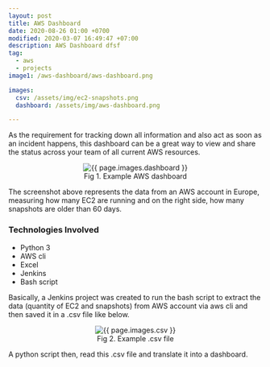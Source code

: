 ```yaml
---
layout: post
title: AWS Dashboard
date: 2020-08-26 01:00 +0700
modified: 2020-03-07 16:49:47 +07:00
description: AWS Dashboard dfsf
tag:
  - aws
  - projects
image1: /aws-dashboard/aws-dashboard.png

images:
  csv: /assets/img/ec2-snapshots.png
  dashboard: /assets/img/aws-dashboard.png

---
```


As the requirement for tracking down all information and also act as soon as an incident happens, this dashboard can be a great way to view and share the status across your team of all current AWS resources.

<div style="text-align:center">
<img src="{{ page.images.dashboard }}" alt="{{ page.images.dashboard }}"/>
<figcaption>Fig 1. Example AWS dashboard</figcaption>
</div>

The screenshot above represents the data from an AWS account in Europe, measuring how many EC2 are running and on the right side, how many snapshots are older than 60 days.

### Technologies Involved

- Python 3
- AWS cli
- Excel
- Jenkins
- Bash script

Basically, a Jenkins project was created to run the bash script to extract the data (quantity of EC2 and snapshots) from AWS account via aws cli and then saved it in a .csv file like below.

<div style="text-align:center">
<img src="{{ page.images.csv }}" alt="{{ page.images.csv }}"/>
<figcaption>Fig 2. Example .csv file</figcaption>
</div>

A python script then, read this .csv file and translate it into a dashboard.
